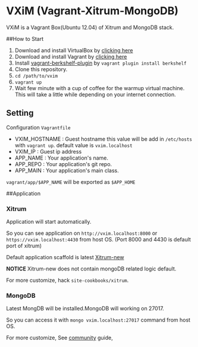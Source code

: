 # VXiM (Vagrant-Xitrum-MongoDB)

VXiM is a Vagrant Box(Ubuntu 12.04) of Xitrum and MongoDB stack.

##How to Start
1. Download and install VirtualBox by [clicking here](https://www.virtualbox.org/wiki/Downloads)
2. Download and install Vagrant by [clicking here](http://downloads.vagrantup.com/)
3. Install [vagrant-berkshelf-plugin](https://github.com/berkshelf/vagrant-berkshelf) by `vagrant plugin install berkshelf`
4. Clone this repository.
5. `cd /path/to/vxim`
6. `vagrant up`
7. Wait few minute with a cup of coffee for the warmup virtual machine. This will take a little while depending on your internet connection.


## Setting

Configuration `Vagrantfile`

* VXIM_HOSTNAME : Guest hostname this value will be add in `/etc/hosts` with `vagrant up`. default value is `vxim.localhost`
* VXIM_IP       : Guest ip address
* APP_NAME      : Your application's name.
* APP_REPO      : Your application's git repo.
* APP_MAIN      : Your application's main class.

`vagrant/app/$APP_NAME` will be exported as `$APP_HOME`


##Application

### Xitrum

Application will start automatically.

So you can see application on `http://vxim.localhost:8000` or `https://vxim.localhost:4430` from host OS.
(Port 8000 and 4430 is default port of xitrum)

Default application scaffold is latest [Xitrum-new](http://github.com/ngocdathan/xirum-new)

**NOTICE**
Xitrum-new does not contain mongoDB related logic default.

For more customize, hack `site-cookbooks/xitrum`.

### MongoDB

Latest MongDB will be installed.MongoDB will working on 27017.

So you can access it with `mongo vxim.localhost:27017` command from host OS.

For more customize, See [community](http://community.opscode.com/cookbooks/mongodb) guide,
